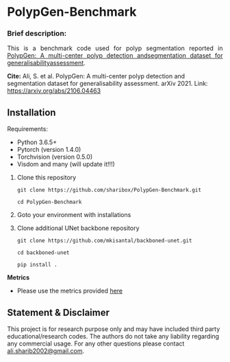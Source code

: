 # PolypGen-Benchmark

### Brief description:

<p align="justify">This is a benchmark code used for polyp segmentation reported in <a href="https://arxiv.org/pdf/2106.04463.pdf">PolypGen: A multi-center polyp detection andsegmentation dataset for generalisabilityassessment</a>.
    
**Cite:**
Ali, S. et al. PolypGen: A multi-center polyp detection and segmentation dataset for generalisability assessment. arXiv 2021. Link: https://arxiv.org/abs/2106.04463



## Installation
Requirements:

- Python 3.6.5+
- Pytorch (version 1.4.0)
- Torchvision (version 0.5.0)
- Visdom and many (will update it!!!)

1. Clone this repository
    
    `git clone https://github.com/sharibox/PolypGen-Benchmark.git`
    
    `cd PolypGen-Benchmark`

2. Goto your environment with installations

3. Clone additional UNet backbone repository
   
    `git clone https://github.com/mkisantal/backboned-unet.git`
    
    `cd backboned-unet`
    
    `pip install .`

**Metrics**
- Please use the metrics provided [here](https://github.com/sharibox/PolypGen-Benchmark/blob/main/metrics/compute_seg.py)
    
## Statement & Disclaimer
This project is for research purpose only and may have included third party educational/research codes. The authors do not take any liability regarding any commercial usage. For any other questions please contact [ali.sharib2002@gmail.com](mailto:ali.sharib2002@gmail.com).
